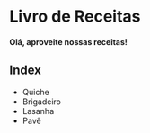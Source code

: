 # Livro de Receitas

#### Olá, aproveite nossas receitas!



## Index

- Quiche
- Brigadeiro
- Lasanha
- Pavê